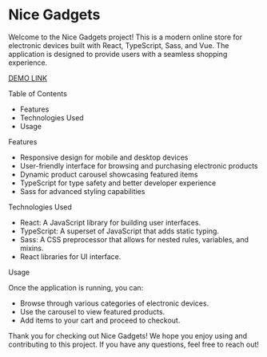 # Nice Gadgets
Welcome to the Nice Gadgets project! This is a modern online store for electronic devices built with React, TypeScript, Sass, and Vue. The application is designed to provide users with a seamless shopping experience.

[DEMO LINK](https://fs-jun24-team5.github.io/group_project_team5/) 

Table of Contents
- Features
- Technologies Used
- Usage

Features

- Responsive design for mobile and desktop devices
- User-friendly interface for browsing and purchasing electronic products
- Dynamic product carousel showcasing featured items
- TypeScript for type safety and better developer experience
- Sass for advanced styling capabilities

Technologies Used

- React: A JavaScript library for building user interfaces.
- TypeScript: A superset of JavaScript that adds static typing.
- Sass: A CSS preprocessor that allows for nested rules, variables, and mixins.
- React libraries for UI interface.


Usage

Once the application is running, you can:

- Browse through various categories of electronic devices.
- Use the carousel to view featured products.
- Add items to your cart and proceed to checkout.

Thank you for checking out Nice Gadgets! We hope you enjoy using and contributing to this project. If you have any questions, feel free to reach out!